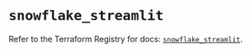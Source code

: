# `snowflake_streamlit`

Refer to the Terraform Registry for docs: [`snowflake_streamlit`](https://registry.terraform.io/providers/snowflake-labs/snowflake/0.98.0/docs/resources/streamlit).

